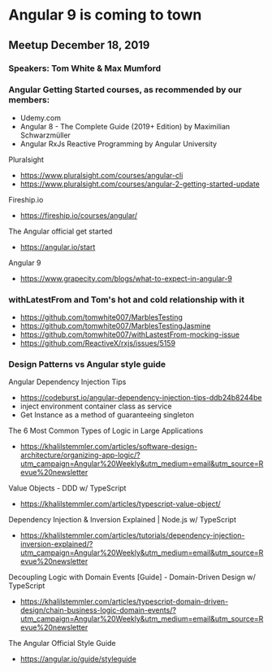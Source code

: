 # Angular 9 is coming to town

## Meetup December 18, 2019

### Speakers: Tom White & Max Mumford

### Angular Getting Started courses, as recommended by our members:

- Udemy.com
- Angular 8 - The Complete Guide (2019+ Edition) by Maximilian Schwarzmüller
- Angular RxJs Reactive Programming by Angular University

Pluralsight

- https://www.pluralsight.com/courses/angular-cli
- https://www.pluralsight.com/courses/angular-2-getting-started-update

Fireship.io

- https://fireship.io/courses/angular/

The Angular official get started

- https://angular.io/start

Angular 9

- https://www.grapecity.com/blogs/what-to-expect-in-angular-9

### withLatestFrom and Tom's hot and cold relationship with it

- https://github.com/tomwhite007/MarblesTesting
- https://github.com/tomwhite007/MarblesTestingJasmine
- https://github.com/tomwhite007/withLastestFrom-mocking-issue
- https://github.com/ReactiveX/rxjs/issues/5159

### Design Patterns vs Angular style guide

Angular Dependency Injection Tips

- https://codeburst.io/angular-dependency-injection-tips-ddb24b8244be
- inject environment container class as service
- Get Instance as a method of guaranteeing singleton

The 6 Most Common Types of Logic in Large Applications

- https://khalilstemmler.com/articles/software-design-architecture/organizing-app-logic/?utm_campaign=Angular%20Weekly&utm_medium=email&utm_source=Revue%20newsletter

Value Objects - DDD w/ TypeScript

- https://khalilstemmler.com/articles/typescript-value-object/

Dependency Injection & Inversion Explained | Node.js w/ TypeScript

- https://khalilstemmler.com/articles/tutorials/dependency-injection-inversion-explained/?utm_campaign=Angular%20Weekly&utm_medium=email&utm_source=Revue%20newsletter

Decoupling Logic with Domain Events [Guide] - Domain-Driven Design w/ TypeScript

- https://khalilstemmler.com/articles/typescript-domain-driven-design/chain-business-logic-domain-events/?utm_campaign=Angular%20Weekly&utm_medium=email&utm_source=Revue%20newsletter

The Angular Official Style Guide

- https://angular.io/guide/styleguide
